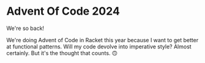 # Advent Of Code 2024
We're so back!

We're doing Advent of Code in Racket this year because I want
to get better at functional patterns. Will my code devolve into
imperative style? Almost certainly. But it's the thought that
counts. 🙃
